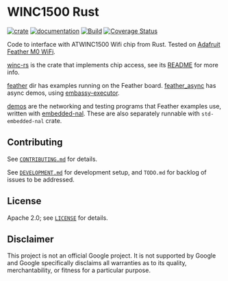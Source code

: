 # WINC1500 Rust

[![crate](https://img.shields.io/crates/v/wincwifi.svg)](https://crates.io/crates/wincwifi)
[![documentation](https://docs.rs/wincwifi/badge.svg)](https://docs.rs/wincwifi/)
[![Build](https://github.com/kaidokert/winc-rs/actions/workflows/rust.yaml/badge.svg)](https://github.com/kaidokert/winc-rs/actions/workflows/rust.yaml)
[![Coverage Status](https://coveralls.io/repos/github/kaidokert/winc-rs/badge.svg?branch=main)](https://coveralls.io/github/kaidokert/winc-rs?branch=main)

Code to interface with ATWINC1500 Wifi chip from Rust.
Tested on [Adafruit Feather M0 WiFi](https://www.adafruit.com/product/3010).

[winc-rs](https://github.com/kaidokert/winc-rs/tree/main/winc-rs) is the crate that implements chip access, see its [README](winc-rs/README.md) for more info.

[feather](https://github.com/kaidokert/winc-rs/tree/main/feather) dir has examples running on the Feather board.
[feather_async](https://github.com/kaidokert/winc-rs/tree/main/feather_async) has async demos, using [embassy-executor](https://crates.io/crates/embassy-executor).

[demos](https://github.com/kaidokert/winc-rs/tree/main/demos/src) are the networking and testing programs that Feather examples use, written with
[embedded-nal](https://github.com/rust-embedded/embedded-nal).
These are also separately runnable with `std-embedded-nal` crate.

## Contributing

See [`CONTRIBUTING.md`](CONTRIBUTING.md) for details.

See [`DEVELOPMENT.md`](DEVELOPMENT.md) for development setup, and `TODO.md` for backlog of issues to be addressed.

## License

Apache 2.0; see [`LICENSE`](LICENSE) for details.

## Disclaimer

This project is not an official Google project. It is not supported by
Google and Google specifically disclaims all warranties as to its quality,
merchantability, or fitness for a particular purpose.

